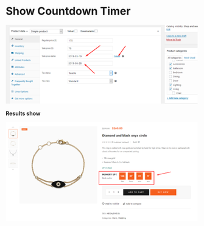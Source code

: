 # Show Countdown Timer

![](../.gitbook/assets/use-woo1.png)

**Results show**

![](../.gitbook/assets/use-woo1-2.png)

